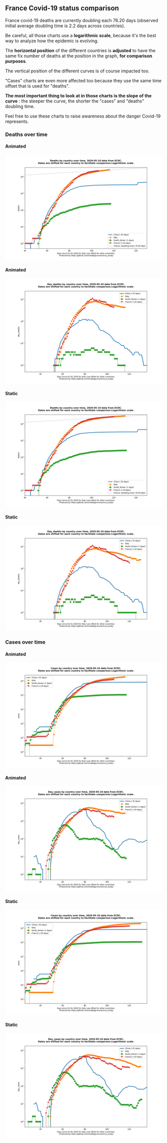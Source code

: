 ## France Covid-19 status comparison 

France covid-19 deaths are currently doubling each 76.20 days (observed initial average doubling time is 2.2 days across countries).



Be careful, all those charts use a **logarithmic scale**, because it's the best way to analyze how the epidemic is evolving.
 
The **horizontal position** of the different countries is **adjusted** to have the same fix number of deaths at the position in the graph, **for comparison purposes**.

The vertical position of the different curves is of course impacted too.

"Cases" charts are even more affected too because they use the same time offset that is used for "deaths".

**The most important thing to look at in those charts is the slope of the curve** : the steeper the curve, the shorter the "cases" and "deaths" doubling time.

Feel free to use these charts to raise awareness about the danger Covid-19 represents. 


 
### Deaths over time
 
#### Animated
![France covid-19 deaths animated chart](https://raw.githubusercontent.com/madlag/coronavirus_study/master/notebooks/graphs/2020-05-10/countries/France/2020-05-10_France_deaths.gif "France covid-19 deaths animated chart")   
 
#### Animated
![France covid-19 daily deaths animated chart](https://raw.githubusercontent.com/madlag/coronavirus_study/master/notebooks/graphs/2020-05-10/countries/France/2020-05-10_France_day_deaths.gif "France covid-19 day_deaths animated chart")   
 
#### Static
![France covid-19 deaths static chart](https://raw.githubusercontent.com/madlag/coronavirus_study/master/notebooks/graphs/2020-05-10/countries/France/2020-05-10_France_deaths.png "France covid-19 deaths static chart")   
 
#### Static
![France covid-19 daily deaths static chart](https://raw.githubusercontent.com/madlag/coronavirus_study/master/notebooks/graphs/2020-05-10/countries/France/2020-05-10_France_day_deaths.png "France covid-19 day_deaths static chart")   

 
### Cases over time
 
#### Animated
![France covid-19 cases animated chart](https://raw.githubusercontent.com/madlag/coronavirus_study/master/notebooks/graphs/2020-05-10/countries/France/2020-05-10_France_cases.gif "France covid-19 cases animated chart")   
 
#### Animated
![France covid-19 daily cases animated chart](https://raw.githubusercontent.com/madlag/coronavirus_study/master/notebooks/graphs/2020-05-10/countries/France/2020-05-10_France_day_cases.gif "France covid-19 day_cases animated chart")   
 
#### Static
![France covid-19 cases static chart](https://raw.githubusercontent.com/madlag/coronavirus_study/master/notebooks/graphs/2020-05-10/countries/France/2020-05-10_France_cases.png "France covid-19 cases static chart")   
 
#### Static
![France covid-19 daily cases static chart](https://raw.githubusercontent.com/madlag/coronavirus_study/master/notebooks/graphs/2020-05-10/countries/France/2020-05-10_France_day_cases.png "France covid-19 day_cases static chart")   

